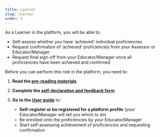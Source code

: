 ```yaml
---
title: Learner
slug: learner
order: 5
---
```

As a Learner in the platform, you will be able to:

  - Self-assess whether you have ‘achieved’ individual proficiencies
  - Request confirmation of ‘achieved’ proficiencies from your Assessor or Educator/Manager
  - Request final sign-off from your Educator/Manager once all proficiencies have been achieved and confirmed

Before you can perform this role in the platform, you need to:

1. **Read the [pre-reading materials](#training-prereading)**
2. **Complete the [self-declaration and feedback form](#training-declaration)**
3. **Go to the [User guide](#training-userguide)** to:

    - **Self-register or be registered for a platform profile** (your Educator/Manager will tell you which to do) 
    - Be enrolled onto the proficiencies by your Educator/Manager
    - Start self-assessing achievement of proficiencies and requesting confirmation
